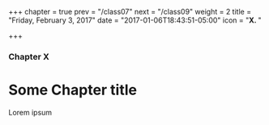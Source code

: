 +++
chapter = true
prev = "/class07"
next = "/class09"
weight = 2
title = "Friday, February 3, 2017"
date = "2017-01-06T18:43:51-05:00"
icon = "<b>X. </b>"

+++

### Chapter X

# Some Chapter title

Lorem ipsum
